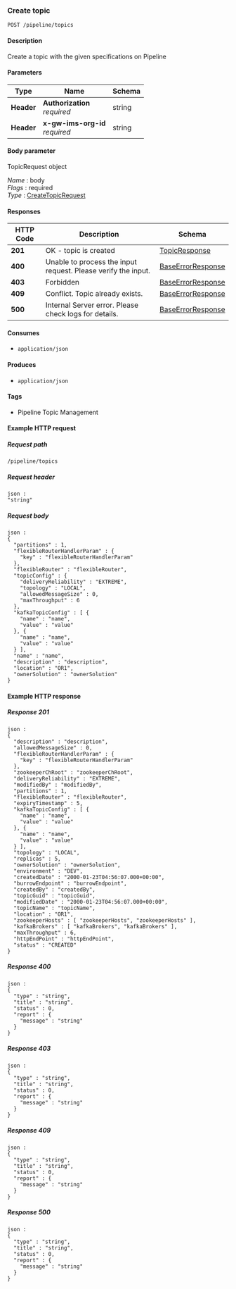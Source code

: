 
<a name="createtopic"></a>
### Create topic
```
POST /pipeline/topics
```


#### Description
Create a topic with the given specifications on Pipeline


#### Parameters

|Type|Name|Schema|
|---|---|---|
|**Header**|**Authorization**  <br>*required*|string|
|**Header**|**x-gw-ims-org-id**  <br>*required*|string|


#### Body parameter
TopicRequest object

*Name* : body  
*Flags* : required  
*Type* : [CreateTopicRequest](../definitions/CreateTopicRequest.md#createtopicrequest)


#### Responses

|HTTP Code|Description|Schema|
|---|---|---|
|**201**|OK - topic is created|[TopicResponse](../definitions/TopicResponse.md#topicresponse)|
|**400**|Unable to process the input request. Please verify the input.|[BaseErrorResponse](../definitions/BaseErrorResponse.md#baseerrorresponse)|
|**403**|Forbidden|[BaseErrorResponse](../definitions/BaseErrorResponse.md#baseerrorresponse)|
|**409**|Conflict. Topic already exists.|[BaseErrorResponse](../definitions/BaseErrorResponse.md#baseerrorresponse)|
|**500**|Internal Server error. Please check logs for details.|[BaseErrorResponse](../definitions/BaseErrorResponse.md#baseerrorresponse)|


#### Consumes

* `application/json`


#### Produces

* `application/json`


#### Tags

* Pipeline Topic Management


#### Example HTTP request

##### Request path
```
/pipeline/topics
```


##### Request header
```
json :
"string"
```


##### Request body
```
json :
{
  "partitions" : 1,
  "flexibleRouterHandlerParam" : {
    "key" : "flexibleRouterHandlerParam"
  },
  "flexibleRouter" : "flexibleRouter",
  "topicConfig" : {
    "deliveryReliability" : "EXTREME",
    "topology" : "LOCAL",
    "allowedMessageSize" : 0,
    "maxThroughput" : 6
  },
  "kafkaTopicConfig" : [ {
    "name" : "name",
    "value" : "value"
  }, {
    "name" : "name",
    "value" : "value"
  } ],
  "name" : "name",
  "description" : "description",
  "location" : "OR1",
  "ownerSolution" : "ownerSolution"
}
```


#### Example HTTP response

##### Response 201
```
json :
{
  "description" : "description",
  "allowedMessageSize" : 0,
  "flexibleRouterHandlerParam" : {
    "key" : "flexibleRouterHandlerParam"
  },
  "zookeeperChRoot" : "zookeeperChRoot",
  "deliveryReliability" : "EXTREME",
  "modifiedBy" : "modifiedBy",
  "partitions" : 1,
  "flexibleRouter" : "flexibleRouter",
  "expiryTimestamp" : 5,
  "kafkaTopicConfig" : [ {
    "name" : "name",
    "value" : "value"
  }, {
    "name" : "name",
    "value" : "value"
  } ],
  "topology" : "LOCAL",
  "replicas" : 5,
  "ownerSolution" : "ownerSolution",
  "environment" : "DEV",
  "createdDate" : "2000-01-23T04:56:07.000+00:00",
  "burrowEndpoint" : "burrowEndpoint",
  "createdBy" : "createdBy",
  "topicGuid" : "topicGuid",
  "modifiedDate" : "2000-01-23T04:56:07.000+00:00",
  "topicName" : "topicName",
  "location" : "OR1",
  "zookeeperHosts" : [ "zookeeperHosts", "zookeeperHosts" ],
  "kafkaBrokers" : [ "kafkaBrokers", "kafkaBrokers" ],
  "maxThroughput" : 6,
  "httpEndPoint" : "httpEndPoint",
  "status" : "CREATED"
}
```


##### Response 400
```
json :
{
  "type" : "string",
  "title" : "string",
  "status" : 0,
  "report" : {
    "message" : "string"
  }
}
```


##### Response 403
```
json :
{
  "type" : "string",
  "title" : "string",
  "status" : 0,
  "report" : {
    "message" : "string"
  }
}
```


##### Response 409
```
json :
{
  "type" : "string",
  "title" : "string",
  "status" : 0,
  "report" : {
    "message" : "string"
  }
}
```


##### Response 500
```
json :
{
  "type" : "string",
  "title" : "string",
  "status" : 0,
  "report" : {
    "message" : "string"
  }
}
```



